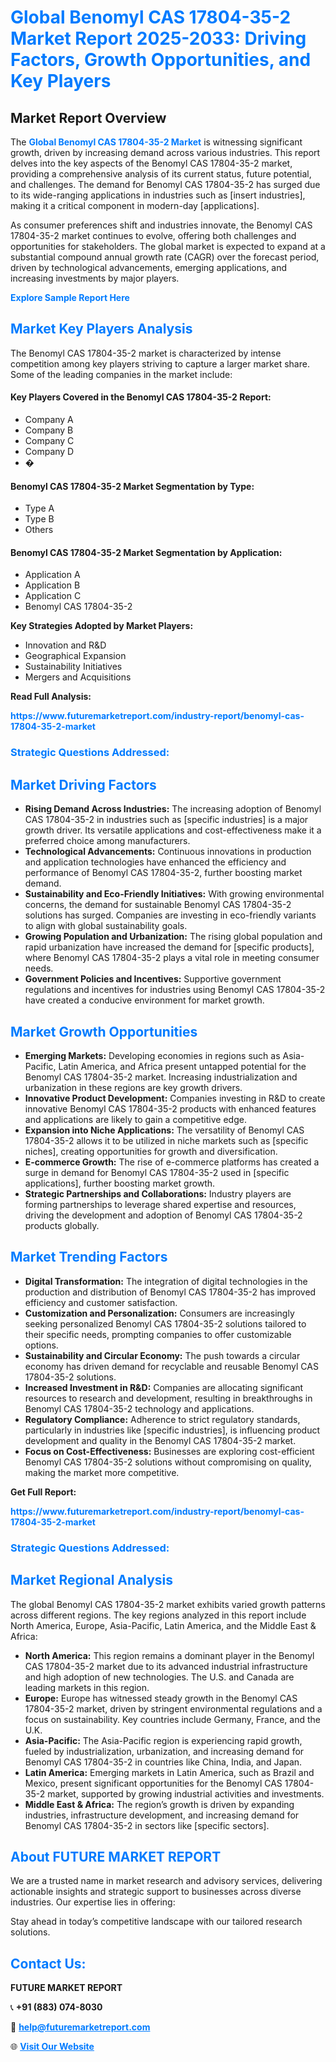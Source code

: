 <h1 style="color: #007BFF;">Global Benomyl CAS 17804-35-2 Market Report 2025-2033: Driving Factors, Growth Opportunities, and Key Players</h1>

<section id="overview">
<h2>Market Report Overview</h2>
<p>The <a href="https://www.futuremarketreport.com/industry-report/benomyl-cas-17804-35-2-market" style="color: #007BFF; text-decoration: none;"><strong>Global Benomyl CAS 17804-35-2 Market</strong></a> is witnessing significant growth, driven by increasing demand across various industries. This report delves into the key aspects of the Benomyl CAS 17804-35-2 market, providing a comprehensive analysis of its current status, future potential, and challenges. The demand for Benomyl CAS 17804-35-2 has surged due to its wide-ranging applications in industries such as [insert industries], making it a critical component in modern-day [applications].</p>
<p>As consumer preferences shift and industries innovate, the Benomyl CAS 17804-35-2 market continues to evolve, offering both challenges and opportunities for stakeholders. The global market is expected to expand at a substantial compound annual growth rate (CAGR) over the forecast period, driven by technological advancements, emerging applications, and increasing investments by major players.</p>
</section>

<section id="overview">
<p><a href="https://www.futuremarketreport.com/request-sample/reportId=116319" style="color: #007BFF; text-decoration: none;"><strong>Explore Sample Report Here</strong></a></p>
</section>

<section id="key-players">
<h2 style="color: #007BFF;">Market Key Players Analysis</h2>
<p>The Benomyl CAS 17804-35-2 market is characterized by intense competition among key players striving to capture a larger market share. Some of the leading companies in the market include:</p>
<h4>Key Players Covered in the Benomyl CAS 17804-35-2 Report:</h4>
<ul><li>Company A</li><li>Company B</li><li>Company C</li><li>Company D</li><li>�</li></ul>
<h4>Benomyl CAS 17804-35-2 Market Segmentation by Type:</h4>
<ul><li>Type A</li><li>Type B</li><li>Others</li></ul>

<h4>Benomyl CAS 17804-35-2 Market Segmentation by Application:</h4>
<ul><li>Application A</li><li>Application B</li><li>Application C</li><li>Benomyl CAS 17804-35-2</li></ul>
<p><strong>Key Strategies Adopted by Market Players:</strong></p>
<ul>
<li>Innovation and R&D</li>
<li>Geographical Expansion</li>
<li>Sustainability Initiatives</li>
<li>Mergers and Acquisitions</li>
</ul>
</section>

<section>
<p><strong>Read Full Analysis: </strong></p><a href="https://www.futuremarketreport.com/industry-report/benomyl-cas-17804-35-2-market" style="color: #007BFF; text-decoration: none;"><strong>https://www.futuremarketreport.com/industry-report/benomyl-cas-17804-35-2-market</strong></a>
<h3 style="color: #007BFF;">Strategic Questions Addressed:</h3>
</section>

<section id="driving-factors">
<h2 style="color: #007BFF;">Market Driving Factors</h2>
<ul>
<li><strong>Rising Demand Across Industries:</strong> The increasing adoption of Benomyl CAS 17804-35-2 in industries such as [specific industries] is a major growth driver. Its versatile applications and cost-effectiveness make it a preferred choice among manufacturers.</li>
<li><strong>Technological Advancements:</strong> Continuous innovations in production and application technologies have enhanced the efficiency and performance of Benomyl CAS 17804-35-2, further boosting market demand.</li>
<li><strong>Sustainability and Eco-Friendly Initiatives:</strong> With growing environmental concerns, the demand for sustainable Benomyl CAS 17804-35-2 solutions has surged. Companies are investing in eco-friendly variants to align with global sustainability goals.</li>
<li><strong>Growing Population and Urbanization:</strong> The rising global population and rapid urbanization have increased the demand for [specific products], where Benomyl CAS 17804-35-2 plays a vital role in meeting consumer needs.</li>
<li><strong>Government Policies and Incentives:</strong> Supportive government regulations and incentives for industries using Benomyl CAS 17804-35-2 have created a conducive environment for market growth.</li>
</ul>
</section>

<section id="growth-opportunities">
<h2 style="color: #007BFF;">Market Growth Opportunities</h2>
<ul>
<li><strong>Emerging Markets:</strong> Developing economies in regions such as Asia-Pacific, Latin America, and Africa present untapped potential for the Benomyl CAS 17804-35-2 market. Increasing industrialization and urbanization in these regions are key growth drivers.</li>
<li><strong>Innovative Product Development:</strong> Companies investing in R&D to create innovative Benomyl CAS 17804-35-2 products with enhanced features and applications are likely to gain a competitive edge.</li>
<li><strong>Expansion into Niche Applications:</strong> The versatility of Benomyl CAS 17804-35-2 allows it to be utilized in niche markets such as [specific niches], creating opportunities for growth and diversification.</li>
<li><strong>E-commerce Growth:</strong> The rise of e-commerce platforms has created a surge in demand for Benomyl CAS 17804-35-2 used in [specific applications], further boosting market growth.</li>
<li><strong>Strategic Partnerships and Collaborations:</strong> Industry players are forming partnerships to leverage shared expertise and resources, driving the development and adoption of Benomyl CAS 17804-35-2 products globally.</li>
</ul>
</section>

<section id="trending-factors">
<h2 style="color: #007BFF;">Market Trending Factors</h2>
<ul>
<li><strong>Digital Transformation:</strong> The integration of digital technologies in the production and distribution of Benomyl CAS 17804-35-2 has improved efficiency and customer satisfaction.</li>
<li><strong>Customization and Personalization:</strong> Consumers are increasingly seeking personalized Benomyl CAS 17804-35-2 solutions tailored to their specific needs, prompting companies to offer customizable options.</li>
<li><strong>Sustainability and Circular Economy:</strong> The push towards a circular economy has driven demand for recyclable and reusable Benomyl CAS 17804-35-2 solutions.</li>
<li><strong>Increased Investment in R&D:</strong> Companies are allocating significant resources to research and development, resulting in breakthroughs in Benomyl CAS 17804-35-2 technology and applications.</li>
<li><strong>Regulatory Compliance:</strong> Adherence to strict regulatory standards, particularly in industries like [specific industries], is influencing product development and quality in the Benomyl CAS 17804-35-2 market.</li>
<li><strong>Focus on Cost-Effectiveness:</strong> Businesses are exploring cost-efficient Benomyl CAS 17804-35-2 solutions without compromising on quality, making the market more competitive.</li>
</ul>
</section>

<section>
<p><strong>Get Full Report: </strong></p><a href="https://www.futuremarketreport.com/industry-report/benomyl-cas-17804-35-2-market" style="color: #007BFF; text-decoration: none;"><strong>https://www.futuremarketreport.com/industry-report/benomyl-cas-17804-35-2-market</strong></a>
<h3 style="color: #007BFF;">Strategic Questions Addressed:</h3>
</section>


<section id="regional-analysis">
<h2 style="color: #007BFF;">Market Regional Analysis</h2>
<p>The global Benomyl CAS 17804-35-2 market exhibits varied growth patterns across different regions. The key regions analyzed in this report include North America, Europe, Asia-Pacific, Latin America, and the Middle East & Africa:</p>
<ul>
<li><strong>North America:</strong> This region remains a dominant player in the Benomyl CAS 17804-35-2 market due to its advanced industrial infrastructure and high adoption of new technologies. The U.S. and Canada are leading markets in this region.</li>
<li><strong>Europe:</strong> Europe has witnessed steady growth in the Benomyl CAS 17804-35-2 market, driven by stringent environmental regulations and a focus on sustainability. Key countries include Germany, France, and the U.K.</li>
<li><strong>Asia-Pacific:</strong> The Asia-Pacific region is experiencing rapid growth, fueled by industrialization, urbanization, and increasing demand for Benomyl CAS 17804-35-2 in countries like China, India, and Japan.</li>
<li><strong>Latin America:</strong> Emerging markets in Latin America, such as Brazil and Mexico, present significant opportunities for the Benomyl CAS 17804-35-2 market, supported by growing industrial activities and investments.</li>
<li><strong>Middle East & Africa:</strong> The region’s growth is driven by expanding industries, infrastructure development, and increasing demand for Benomyl CAS 17804-35-2 in sectors like [specific sectors].</li>
</ul>
</section>

<footer>
<h2 style="color: #007BFF;">About FUTURE MARKET REPORT</h2>
<p>We are a trusted name in market research and advisory services, delivering actionable insights and strategic support to businesses across diverse industries. Our expertise lies in offering:</p>

<p>Stay ahead in today’s competitive landscape with our tailored research solutions.</p>

<h2 style="color: #007BFF;">Contact Us:</h2>
<p><strong>FUTURE MARKET REPORT</strong></p>
<p>📞 <strong>+91 (883) 074-8030</strong></p>
<p>📧 <strong><a href="mailto:help@futuremarketreport.com" style="color: #007BFF;">help@futuremarketreport.com</a></strong></p>
<p>🌐 <strong><a href="https://www.futuremarketreport.com/" style="color: #007BFF;">Visit Our Website</a></strong></p>
</footer>